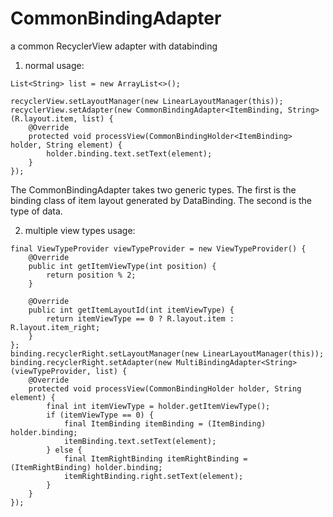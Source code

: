 # CommonBindingAdapter
a common RecyclerView adapter with databinding

1. normal usage:

```
List<String> list = new ArrayList<>();

recyclerView.setLayoutManager(new LinearLayoutManager(this));
recyclerView.setAdapter(new CommonBindingAdapter<ItemBinding, String>(R.layout.item, list) {
    @Override
    protected void processView(CommonBindingHolder<ItemBinding> holder, String element) {
        holder.binding.text.setText(element);
    }
});
```
The CommonBindingAdapter takes two generic types. The first is the binding class of item layout generated by DataBinding. The second is the type of data.

2. multiple view types usage:
```
final ViewTypeProvider viewTypeProvider = new ViewTypeProvider() {
    @Override
    public int getItemViewType(int position) {
        return position % 2;
    }

    @Override
    public int getItemLayoutId(int itemViewType) {
        return itemViewType == 0 ? R.layout.item : R.layout.item_right;
    }
};
binding.recyclerRight.setLayoutManager(new LinearLayoutManager(this));
binding.recyclerRight.setAdapter(new MultiBindingAdapter<String>(viewTypeProvider, list) {
    @Override
    protected void processView(CommonBindingHolder holder, String element) {
        final int itemViewType = holder.getItemViewType();
        if (itemViewType == 0) {
            final ItemBinding itemBinding = (ItemBinding) holder.binding;
            itemBinding.text.setText(element);
        } else {
            final ItemRightBinding itemRightBinding = (ItemRightBinding) holder.binding;
            itemRightBinding.right.setText(element);
        }
    }
});
```
